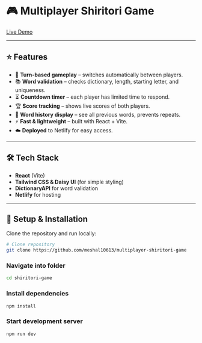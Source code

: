 # 🎮 Multiplayer Shiritori Game

[Live Demo](https://mulitplay-shiritori-game.netlify.app/)

---

## ⭐ Features
- 🔄 **Turn-based gameplay** – switches automatically between players.
- 📚 **Word validation** – checks dictionary, length, starting letter, and uniqueness.
- ⏳ **Countdown timer** – each player has limited time to respond.
- 🏆 **Score tracking** – shows live scores of both players.
- 📝 **Word history display** – see all previous words, prevents repeats.
- ⚡ **Fast & lightweight** – built with React + Vite.
- ☁️ **Deployed** to Netlify for easy access.

---

## 🛠️ Tech Stack
- **React** (Vite)
- **Tailwind CSS & Daisy UI** (for simple styling)
- **DictionaryAPI** for word validation
- **Netlify** for hosting

---

## 🚀 Setup & Installation
Clone the repository and run locally:

```bash
# Clone repository
git clone https://github.com/meshal10613/multiplayer-shiritori-game
```

### Navigate into folder

```bash
cd shiritori-game
```

### Install dependencies

```bash
npm install
```

### Start development server

```bash
npm run dev
```